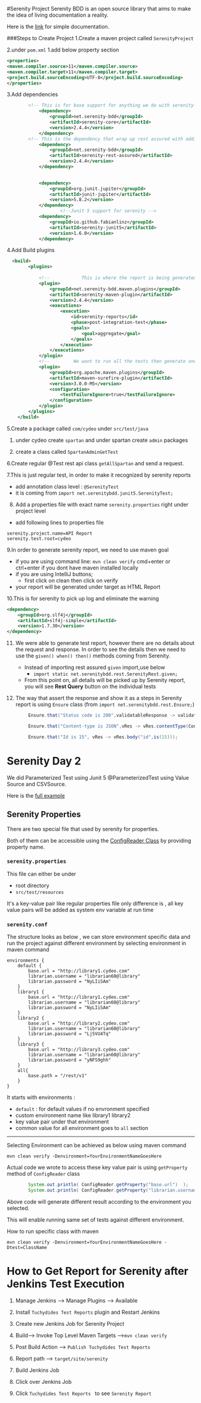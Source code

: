 #Serenity Project
Serenity BDD is an open source library that aims to make the idea of living documentation a reality.

Here is the [link](https://serenity-bdd.github.io/docs/guide/maven) for simple documentation.

###Steps to Create Project
1.Create a maven project called `SerenityProject`

2.under `pom.xml`
1.add below property section
```xml 
<properties>
<maven.compiler.source>11</maven.compiler.source>
<maven.compiler.target>11</maven.compiler.target>
<project.build.sourceEncoding>UTF-8</project.build.sourceEncoding>
</properties>
```
3.Add dependencies
```xml
        <!-- This is for base support for anything we do with serenity-->
            <dependency>
                <groupId>net.serenity-bdd</groupId>
                <artifactId>serenity-core</artifactId>
                <version>2.4.4</version>
            </dependency>
        <!-- This is the dependency that wrap up rest assured with additional serenity support-->
            <dependency>
                <groupId>net.serenity-bdd</groupId>
                <artifactId>serenity-rest-assured</artifactId>
                <version>2.4.4</version>
            </dependency>

            
            <dependency>
                <groupId>org.junit.jupiter</groupId>
                <artifactId>junit-jupiter</artifactId>
                <version>5.8.2</version>
            </dependency>
                    <!--Junit 5 support for serenity -->
            <dependency>
                <groupId>io.github.fabianlinz</groupId>
                <artifactId>serenity-junit5</artifactId>
                <version>1.6.0</version>
            </dependency>

```

4.Add Build plugins
```xml
  <build>
        <plugins>
          
            <!--            This is where the report is being generated after the test run -->
            <plugin>
                <groupId>net.serenity-bdd.maven.plugins</groupId>
                <artifactId>serenity-maven-plugin</artifactId>
                <version>2.4.4</version>
                <executions>
                    <execution>
                        <id>serenity-reports</id>
                        <phase>post-integration-test</phase>
                        <goals>
                            <goal>aggregate</goal>
                        </goals>
                    </execution>
                </executions>
            </plugin>
            <!--         We want to run all the tests then generate one report -->
            <plugin>
                <groupId>org.apache.maven.plugins</groupId>
                <artifactId>maven-surefire-plugin</artifactId>
                <version>3.0.0-M5</version>
                <configuration>
                    <testFailureIgnore>true</testFailureIgnore>
                </configuration>
            </plugin>
        </plugins>
    </build>
```
5.Create a package called `com/cydeo` under `src/test/java`
1. under cydeo create `spartan` and under spartan create `admin` packages

2. create a class called `SpartanAdminGetTest`

6.Create regular @Test rest api class `getAllSpartan` and send a request.

7.This is just regular test, in order to make it recognized by serenity reports
* add annotation class level : `@SerenityTest`
* it is coming from `import net.serenitybdd.junit5.SerenityTest;
  `

8. Add a properties file with exact name `serenity.properties`
   right under project level
* add following lines to properties file
```properties
serenity.project.name=API Report
serenity.test.root=cydeo
```
9.In order to generate serenity report, we need to use maven goal
* if you are using command line: `mvn clean verify`  cmd+enter or ctrl+enter if you dont have maven installed locally
* if you are using IntelliJ buttons;
    * first click on clean then click on verify
* your report will be generated under target as HTML Report

10.This is for serenity to pick up log and eliminate the warning
```xml
<dependency>
    <groupId>org.slf4j</groupId>
    <artifactId>slf4j-simple</artifactId>
    <version>1.7.30</version>
</dependency>
```
11. We were able to generate test report, however there are no details about the request and response.
    In order to see the details then we need to use the `given() when() then()` methods coming from Serenity.
    * Instead of importing rest assured `given` import,use below
        * `import static net.serenitybdd.rest.SerenityRest.given;`
    * From this point on, all details will be picked up by Serenity report, you will see **Rest Query** button on the individual tests

12. The way that assert the response and show it as a steps in Serenity report is using `Ensure` class (from `import net.serenitybdd.rest.Ensure;`)
```java
        Ensure.that("Status code is 200",validatableResponse -> validatableResponse.statusCode(201) );

        Ensure.that("Content-type is JSON",vRes -> vRes.contentType(ContentType.JSON));

        Ensure.that("Id is 15", vRes -> vRes.body("id",is(15)));

```

# Serenity Day 2

We did Parameterized Test using Junit 5 @ParameterizedTest using Value Source and CSVSource.

Here is the [full example](src/test/java/cydeo/spartan/editor/SpartanEditorPostTest.java)


## Serenity Properties

There are two special file that used by serenity for properties.

Both of them can be accessible using the [ConfigReader Class](src/test/java/utilities/ConfigReader.java) by providing property name.


### `serenity.properties`
This file can either be under
- root directory
- `src/test/resources`

It's a key-value pair like regular properties file only difference is ,
all key value pairs will be added as system env variable at run time

### `serenity.conf`
The structure looks as below , we can store environment specific data
and run the project against different environment by selecting environment in maven command
```
environments {
    default {
        base.url = "http://library1.cydeo.com"
        librarian.username = "librarian60@library"
        librarian.password = "NyLIiSAm"
    }
    library1 {
        base.url = "http://library1.cydeo.com"
        librarian.username = "librarian60@library"
        librarian.password = "NyLIiSAm"
    }
    library2 {
        base.url = "http://library2.cydeo.com"
        librarian.username = "librarian60@library"
        librarian.password = "Lj5VU4Tq"
    }
    library3 {
        base.url = "http://library3.cydeo.com"
        librarian.username = "librarian60@library"
        librarian.password = "yNFS9ghh"
    }
    all{
        base.path = "/rest/v1"
    }
}
```
It starts with environments :
- `default` : for default values if no envronment specified
- custom environment name like library1 library2
- key value pair under that environment
- common value for all environment goes to `all` section


--- 
Selecting Environment can be achieved as below using maven command
```
mvn clean verify -Denvironment=YourEnvironmentNameGoesHere
```

Actual code we wrote to access these key value pair is using `getProperty` method of `ConfigReader` class
```java
        System.out.println( ConfigReader.getProperty("base.url")  );
        System.out.println( ConfigReader.getProperty("librarian.username")  );
```
Above code will generate different result according to the environment you selected.

This will enable running same set of tests against different environment. 

How to run specific class with maven
```
mvn clean verify -Denvironment=YourEnvironmentNameGoesHere -Dtest=ClassName 
```



# How to Get Report for Serenity after Jenkins Test Execution

1. Manage Jenkins --> Manage Plugins --> Available

2. Install ```Tuchydides Test Reports```  plugin and Restart Jenkins

3. Create new Jenkins Job for Serenity Project

4. Build--> Invoke Top Level Maven Targets -->``` mvn clean verify ```

5. Post Build Action --> ``` Publish Tuchydides Test Reports ```

6. Report path --> ``` target/site/serenity ```

7. Build Jenkins Job

8. Click over Jenkins Job

9. Click ```Tuchydides Test Reports ``` to see ```Serenity Report```

